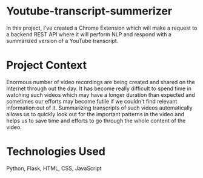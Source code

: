 # Youtube-transcript-summerizer


In this project, I've created a Chrome Extension which will make a request to a backend REST API where it will perform NLP and respond with a summarized version of a YouTube transcript.

# Project Context

Enormous number of video recordings are being created and shared on the Internet through out the day. It has become really difficult to spend time in watching such videos which may have a longer duration than expected and sometimes our efforts may become futile if we couldn't find relevant information out of it. Summarizing transcripts of such videos automatically allows us to quickly look out for the important patterns in the video and helps us to save time and efforts to go through the whole content of the video.

# Technologies Used

Python, Flask, HTML, CSS, JavaScript
